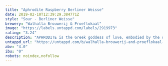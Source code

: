 ```yaml
---
title: "Aphrodite Raspberry Berliner Weisse"
date: 2019-02-10T12:39:29.384771Z
style: "Sour - Berliner Weisse"
brewery: "Walhalla Brouwerij & Proeflokaal"
image: "https://labels.untappd.com/labels/2919973"
rating: "3.24"
description: "APHRODITE is the Greek goddess of love, embodied by the deep pink hue of the grotesque amount of raspberries we added to this nimble kettle soured Berliner Weisse. We think you’ll fall head over heels in love with the massive fruit character and eminent drinkability of this seductive little beer that only clocks in at 4%."
untappd_url: "https://untappd.com/b/walhalla-brouwerij-and-proeflokaal-aphrodite-raspberry-berliner-weisse/2919973"
abv: "4.0"
ibu: "0"
robots: noindex,nofollow
---
```

